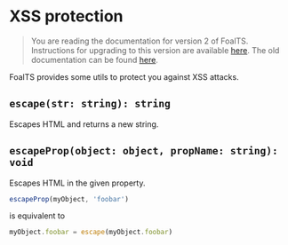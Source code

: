 # XSS protection

> You are reading the documentation for version 2 of FoalTS. Instructions for upgrading to this version are available [here](../upgrade-to-v2/README.md). The old documentation can be found [here](https://github.com/FoalTS/foal/tree/v1.x/docs).

FoalTS provides some utils to protect you against XSS attacks.

## `escape(str: string): string`

Escapes HTML and returns a new string.

## `escapeProp(object: object, propName: string): void`

Escapes HTML in the given property.

```typescript
escapeProp(myObject, 'foobar')
```
is equivalent to
```typescript
myObject.foobar = escape(myObject.foobar)
```
